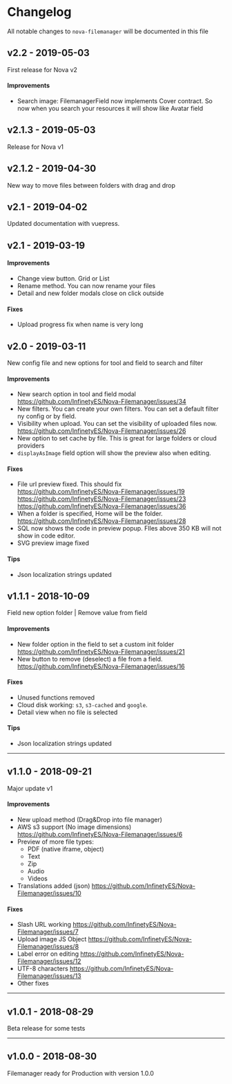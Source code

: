 # Changelog

All notable changes to `nova-filemanager` will be documented in this file

## v2.2 - 2019-05-03

First release for Nova v2

#### Improvements

 * Search image: FilemanagerField now implements Cover contract. So now when you search your resources it will show like Avatar field


## v2.1.3 - 2019-05-03

Release for Nova v1

## v2.1.2 - 2019-04-30

New way to move files between folders with drag and drop

## v2.1 - 2019-04-02

Updated documentation with vuepress.

## v2.1 - 2019-03-19

#### Improvements

* Change view button. Grid or List
* Rename method. You can now rename your files
* Detail and new folder modals close on click outside

#### Fixes

* Upload progress fix when name is very long


## v2.0 - 2019-03-11

New config file and new options for tool and field to search and filter

#### Improvements

* New search option in tool and field modal https://github.com/InfinetyES/Nova-Filemanager/issues/34
* New filters. You can create your own filters. You can set a default filter ny config or by field.
* Visibility when upload. You can set the visibility of uploaded files now. https://github.com/InfinetyES/Nova-Filemanager/issues/26
* New option to set cache by file. This is great for large folders or cloud providers
* `displayAsImage` field option will show the preview also when editing.

#### Fixes

* File url preview fixed. This should fix https://github.com/InfinetyES/Nova-Filemanager/issues/19 https://github.com/InfinetyES/Nova-Filemanager/issues/23 https://github.com/InfinetyES/Nova-Filemanager/issues/36
* When a folder is specified, Home will be the folder. https://github.com/InfinetyES/Nova-Filemanager/issues/28
* SQL now shows the code in preview popup. FIles above 350 KB will not show in code editor.
* SVG preview image fixed

#### Tips
* Json localization strings updated


## v1.1.1 - 2018-10-09

Field new option folder | Remove value from field

#### Improvements

* New folder option in the field to set a custom init folder https://github.com/InfinetyES/Nova-Filemanager/issues/21
* New button to remove (deselect) a file from a field. https://github.com/InfinetyES/Nova-Filemanager/issues/16

#### Fixes

* Unused functions removed
* Cloud disk working: `s3`, `s3-cached` and `google`.
* Detail view when no file is selected

#### Tips
* Json localization strings updated

-----

## v1.1.0 - 2018-09-21

Major update v1

#### Improvements

* New upload method (Drag&Drop into file manager)
* AWS s3 support (No image dimensions) https://github.com/InfinetyES/Nova-Filemanager/issues/6
* Preview of more file types:
	* PDF (native iframe, object)
	* Text
	* Zip
	* Audio
	* Videos
* Translations added (json) https://github.com/InfinetyES/Nova-Filemanager/issues/10


#### Fixes

* Slash URL working https://github.com/InfinetyES/Nova-Filemanager/issues/7
* Upload image JS Object https://github.com/InfinetyES/Nova-Filemanager/issues/8
* Label error on editing https://github.com/InfinetyES/Nova-Filemanager/issues/12
* UTF-8 characters https://github.com/InfinetyES/Nova-Filemanager/issues/13
* Other fixes

-----

## v1.0.1 - 2018-08-29

Beta release for some tests

-----

## v1.0.0 - 2018-08-30 

Filemanager ready for Production with version 1.0.0

